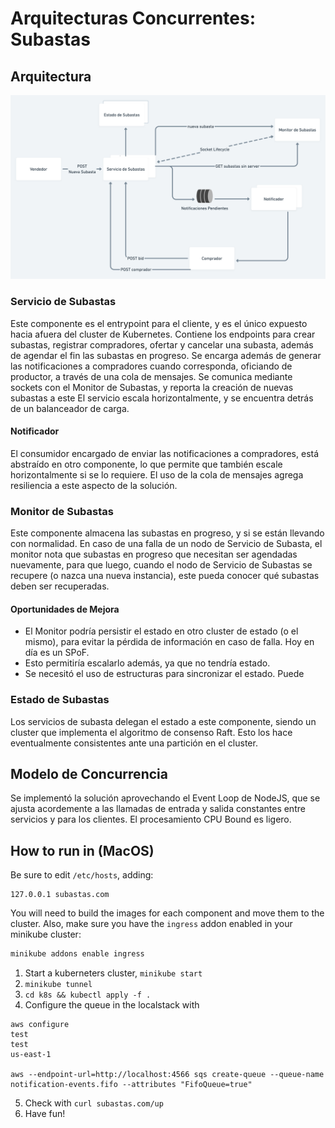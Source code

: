# Arquitecturas Concurrentes: Subastas

## Arquitectura
![diagrama](diagrama.png)

### Servicio de Subastas
Este componente es el entrypoint para el cliente, y es el único expuesto hacia afuera del cluster de Kubernetes. Contiene los endpoints para crear subastas, registrar compradores, ofertar y cancelar una subasta, además de agendar el fin las subastas en progreso.
Se encarga además de generar las notificaciones a compradores cuando corresponda, oficiando de productor, a través de una cola de mensajes.
Se comunica mediante sockets con el Monitor de Subastas, y reporta la creación de nuevas subastas a este
El servicio escala horizontalmente, y se encuentra detrás de un balanceador de carga. 

#### Notificador
El consumidor encargado de enviar las notificaciones a compradores, está abstraído en otro componente, lo que permite que también escale horizontalmente si se lo requiere.
El uso de la cola de mensajes agrega resiliencia a este aspecto de la solución.

### Monitor de Subastas
Este componente almacena las subastas en progreso, y si se están llevando con normalidad. 
En caso de una falla de un nodo de Servicio de Subasta, el monitor nota que subastas en progreso que necesitan ser agendadas nuevamente, para que luego, cuando el nodo de Servicio de Subastas se recupere (o nazca una nueva instancia), este pueda conocer qué subastas deben ser recuperadas.

#### Oportunidades de Mejora
- El Monitor podría persistir el estado en otro cluster de estado (o el mismo), para evitar la pérdida de información en caso de falla. Hoy en día es un SPoF.
- Esto permitiría escalarlo además, ya que no tendría estado.
- Se necesitó el uso de estructuras para sincronizar el estado. Puede

### Estado de Subastas
Los servicios de subasta delegan el estado a este componente, siendo un cluster que implementa el algoritmo de consenso Raft.
Esto los hace eventualmente consistentes ante una partición en el cluster.

## Modelo de Concurrencia
Se implementó la solución aprovechando el Event Loop de NodeJS, que se ajusta acordemente a las llamadas de entrada y salida constantes entre servicios y para los clientes. El procesamiento CPU Bound es ligero.

## How to run in (MacOS)

Be sure to edit `/etc/hosts`, adding:

```
127.0.0.1 subastas.com
```

You will need to build the images for each component and move them to the cluster.
Also, make sure you have the `ingress` addon enabled in your minikube cluster:

```bash
minikube addons enable ingress
```

1. Start a kuberneters cluster, `minikube start`
2. `minikube tunnel`
3. `cd k8s && kubectl apply -f .`
4. Configure the queue in the localstack with
```
aws configure
test
test
us-east-1

aws --endpoint-url=http://localhost:4566 sqs create-queue --queue-name notification-events.fifo --attributes "FifoQueue=true"
```
5. Check with `curl subastas.com/up`
6. Have fun!

